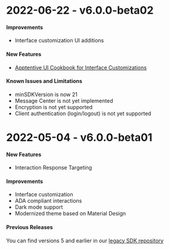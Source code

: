 # 2022-06-22 - v6.0.0-beta02

#### Improvements
* Interface customization UI additions

#### New Features
* [Apptentive UI Cookbook for Interface Customizations](https://learn.apptentive.com/knowledge-base/android-ui-cookbook-overview/)

#### Known Issues and Limitations
* minSDKVersion is now 21
* Message Center is not yet implemented
* Encryption is not yet supported
* Client authentication (login/logout) is not yet supported

# 2022-05-04 - v6.0.0-beta01

#### New Features
* Interaction Response Targeting

#### Improvements
* Interface customization
* ADA compliant interactions
* Dark mode support
* Modernized theme based on Material Design

#### Previous Releases
You can find versions 5 and earlier in our [legacy SDK repository](https://github.com/apptentive/apptentive-android)

